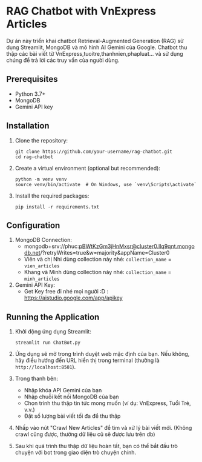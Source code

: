 # RAG Chatbot with VnExpress Articles

Dự án này triển khai chatbot Retrieval-Augmented Generation (RAG) sử dụng Streamlit, MongoDB và mô hình AI Gemini của Google. Chatbot thu thập các bài viết từ VnExpress,tuoitre,thanhnien,phapluat... và sử dụng chúng để trả lời các truy vấn của người dùng.
## Prerequisites

- Python 3.7+
- MongoDB
- Gemini API key

## Installation

1. Clone the repository:
   ```
   git clone https://github.com/your-username/rag-chatbot.git
   cd rag-chatbot
   ```

2. Create a virtual environment (optional but recommended):
   ```
   python -m venv venv
   source venv/bin/activate  # On Windows, use `venv\Scripts\activate`
   ```

3. Install the required packages:
   ```
   pip install -r requirements.txt
   ```

## Configuration

1. MongoDB Connection:
   - mongodb+srv://phuc:pBWtKzGm3jHnMxsr@cluster0.llq9qnt.mongodb.net/?retryWrites=true&w=majority&appName=Cluster0
   - Viên và chị Nhi dùng collection này nhé: `collection_name` = `vien_articles`
   - Khang và Minh dùng collection này nhé: `collection_name` = `minh_articles`
2. Gemini API Key:
   - Get Key free đi nhé mọi người :D : https://aistudio.google.com/app/apikey

## Running the Application

1. Khởi động ứng dụng Streamlit:
   ```
   streamlit run ChatBot.py
   ```

2. Ứng dụng sẽ mở trong trình duyệt web mặc định của bạn. Nếu không, hãy điều hướng đến URL hiển thị trong terminal (thường là `http://localhost:8501`).

3. Trong thanh bên:
   - Nhập khóa API Gemini của bạn
   - Nhập chuỗi kết nối MongoDB của bạn
   - Chọn trình thu thập tin tức mong muốn (ví dụ: VnExpress, Tuổi Trẻ, v.v.)
   - Đặt số lượng bài viết tối đa để thu thập

4. Nhấp vào nút "Crawl New Articles" để tìm và xử lý bài viết mới. (Không crawl cũng được, thường dữ liệu cũ sẽ được lưu trên db)

5. Sau khi quá trình thu thập dữ liệu hoàn tất, bạn có thể bắt đầu trò chuyện với bot trong giao diện trò chuyện chính.